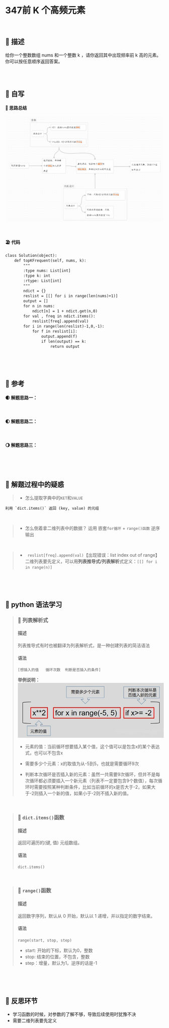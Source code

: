 # 347前 K 个高频元素
<br>

## 🚎 描述
给你一个整数数组 nums 和一个整数 k ，请你返回其中出现频率前 k 高的元素。你可以按任意顺序返回答案。
 
<br>
<br>

## 🛶 自写
#### 🧱 思路总结
![347前 K 个高频元素思路](./../attachments/347前%20K%20个高频元素.png)
 
<br>
 
#### 🏖 代码
```
class Solution(object):
    def topKFrequent(self, nums, k):
        """
        :type nums: List[int]
        :type k: int
        :rtype: List[int]
        """
        ndict = {}
        reslist = [[] for i in range(len(nums)+1)]
        output = []
        for n in nums:
            ndict[n] = 1 + ndict.get(n,0)
        for val , freq in ndict.items():
            reslist[freq].append(val)
        for i in range(len(reslist)-1,0,-1):
            for f in reslist[i]:
                output.append(f)
                if len(output) == k:
                    return output

```
 
<br>
<br>
<br>
 
## 🛫 参考
#### 🌒 解题思路一：
 
<br>
 
#### 🌓 解题思路二：
 
<br>
 
#### 🌖 解题思路三：
 
<br>
<br>
<br>
 
## 🐾 解题过程中的疑惑
 >- 怎么提取字典中的`KET`和`VALUE` 
 
    利用 `dict.items()` 返回 (key, value) 的元组

 <br>

 >- 怎么倒着拿二维列表中的数据？
    运用 嵌套`for循环` + `range()函数` 逆序输出

<br>

 >- ` reslist[freq].append(val)`【出现错误：list index out of range】 
    二维列表要先定义，可以用**列表推导式/列表解析**式定义：`[[] for i in range(n)]`

<br>
<br>
<br>
 
## 🍉 python 语法学习
>### 🍇 列表解析式
>#### 描述
>列表推导式有时也被翻译为列表解析式，是一种创建列表的简洁语法
>#### 语法
>`[想插入的值   循环次数  判断是否插入的条件]`
>
>**举例说明：**
>![列表解析式介绍](./../attachments/列表解析式.jpg)
>
>- 元素的值：当前循环想要插入某个值，这个值可以是包含x的某个表达式，也可以不包含x
>
>- 需要多少个元素：x的取值为从-5到5，也就是需要循环9次
>
>- 判断本次循环是否插入新的元素：虽然一共需要9次循环，但并不是每次循环都必须要插入一个新元素（列表不一定要包含9个数值），每次循环时需要按照某种判断条件，比如当前循环的x是否大于-2，如果大于-2则插入一个新的值，如果小于-2则不插入新的值。


 
<br>
 
>### 🍈 `dict.items()`函数
>#### 描述
>   返回可遍历的(键, 值) 元组数组。
>#### 语法
> `dict.items()`
 
<br>
 
>### 🍊 `range()`函数 
>#### 描述
> 返回数字序列，默认从 0 开始，默认以 1 递增，并以指定的数字结束。
>#### 语法
>`range(start, stop, step)`
> - start: 开始的下标，默认为0，整数
> - stop: 结束的位置，不包含，整数
> - step：增量，默认为1，逆序的话是-1
 
 
<br>
<br>
<br>
 
## 🌊 反思环节
- 学习函数的时候，对参数的了解不够，导致后续使用时犹豫不决
- 需要二维列表要先定义